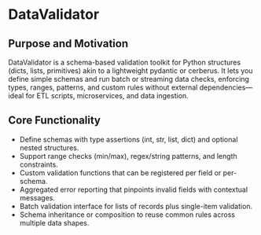# DataValidator

## Purpose and Motivation
DataValidator is a schema-based validation toolkit for Python structures (dicts, lists, primitives) akin to a lightweight pydantic or cerberus. It lets you define simple schemas and run batch or streaming data checks, enforcing types, ranges, patterns, and custom rules without external dependencies—ideal for ETL scripts, microservices, and data ingestion.

## Core Functionality
- Define schemas with type assertions (int, str, list, dict) and optional nested structures.
- Support range checks (min/max), regex/string patterns, and length constraints.
- Custom validation functions that can be registered per field or per-schema.
- Aggregated error reporting that pinpoints invalid fields with contextual messages.
- Batch validation interface for lists of records plus single-item validation.
- Schema inheritance or composition to reuse common rules across multiple data shapes.

